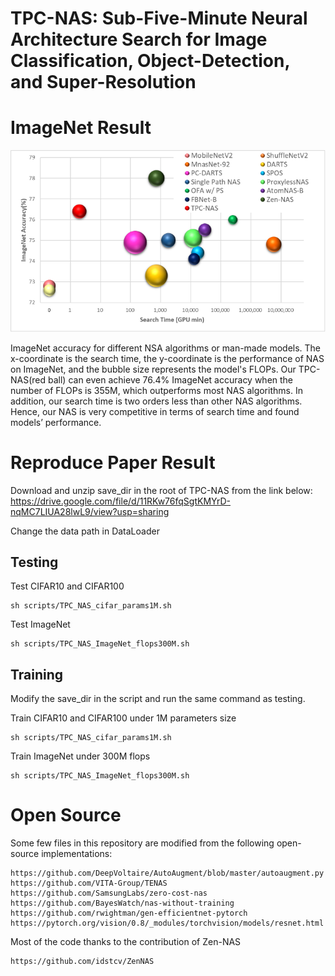 # TPC-NAS: Sub-Five-Minute Neural Architecture Search for Image Classification, Object-Detection, and Super-Resolution

# ImageNet Result
![My Image](ImageNet-Result.png)

ImageNet accuracy for different NSA algorithms or man-made models. The x-coordinate is the search time, the y-coordinate is the performance of NAS on ImageNet, and the bubble size represents the model's FLOPs. Our TPC-NAS(red ball) can even achieve 76.4% ImageNet accuracy when the number of FLOPs is 355M, which outperforms most NAS algorithms. In addition, our search time is two orders less than other NAS algorithms. Hence, our NAS is very competitive in terms of search time and found models’ performance.

# Reproduce Paper Result
Download and unzip save_dir in the root of TPC-NAS from the link below:
https://drive.google.com/file/d/11RKw76fqSgtKMYrD-nqMC7LIUA28lwL9/view?usp=sharing

Change the data path in DataLoader

## Testing
Test CIFAR10 and CIFAR100
```
sh scripts/TPC_NAS_cifar_params1M.sh
```

Test ImageNet
```
sh scripts/TPC_NAS_ImageNet_flops300M.sh
```

## Training
Modify the save_dir in the script and run the same command as testing.

Train CIFAR10 and CIFAR100 under 1M parameters size
```
sh scripts/TPC_NAS_cifar_params1M.sh
```

Train ImageNet under 300M flops
```
sh scripts/TPC_NAS_ImageNet_flops300M.sh
```

# Open Source
Some few files in this repository are modified from the following open-source implementations:
```
https://github.com/DeepVoltaire/AutoAugment/blob/master/autoaugment.py
https://github.com/VITA-Group/TENAS
https://github.com/SamsungLabs/zero-cost-nas
https://github.com/BayesWatch/nas-without-training
https://github.com/rwightman/gen-efficientnet-pytorch
https://pytorch.org/vision/0.8/_modules/torchvision/models/resnet.html
```
Most of the code thanks to the contribution of Zen-NAS
```
https://github.com/idstcv/ZenNAS
```

